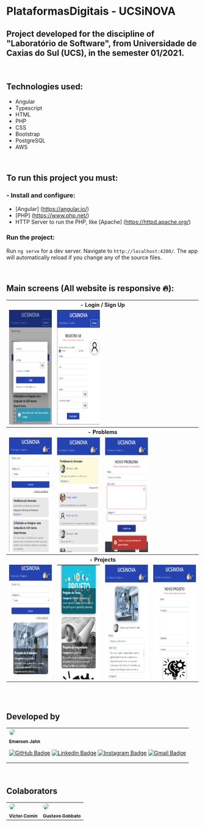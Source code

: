 # PlataformasDigitais - UCSiNOVA

## Project developed for the discipline of "Laboratório de Software", from Universidade de Caxias do Sul (UCS), in the semester 01/2021.

<br>

## Technologies used:
- Angular
- Typescript
- HTML
- PHP
- CSS
- Bootstrap
- PostgreSQL
- AWS

<br>

## To run this project you must:
### - Install and configure:
- [Angular] (https://angular.io/)
- [PHP] (https://www.php.net/)
- HTTP Server to run the PHP, like [Apache] (https://httpd.apache.org/)

### Run the project:
Run `ng serve` for a dev server. Navigate to `http://localhost:4200/`. The app will automatically reload if you change any of the source files.

<br>

## Main screens (All website is responsive :fire:): 
<table style="border:0">
<tr>
<th colspan=4>
- Login / Sign Up
</th>
</tr>
<td>
<img src="./src/assets/images/screens/profile-login/login.png" alt="Login" height="300"/>
</td>
<td>
<img src="./src/assets/images/screens/profile-login/sign-up.png" alt="Sign up" height="300"/>
</td>
</tr>
<tr>
<th colspan=4>
- Problems
</th>
</tr>
<tr>
<td>
<img src="./src/assets/images/screens/problems/problems.png" alt="Problems" height="300"/>
</td>
<td>
<img src="./src/assets/images/screens/problems/inside-problem.png" alt="Inside Problem" height="300"/>
</td>
<td>
<img src="./src/assets/images/screens/problems/new-problem.png" alt="New Problem" height="300"/>
</td>
</tr>
<tr>
<th colspan=4>
- Projects
</th>
</tr>
<tr>
<td>
<img src="./src/assets/images/screens/projects/projects-1.png" alt="Projects 1" height="300"/>
</td>
<td>
<img src="./src/assets/images/screens/projects/projects-2.png" alt="Projects 2" height="300"/>
</td>
<td>
<img src="./src/assets/images/screens/projects/inside-project.png" alt="Inside Project" height="300"/>
</td>
<td>
<img src="./src/assets/images/screens/projects/new-project.png" alt="New Project" height="300"/>
</td>
</tr>
</table>

<br>
<br>

## Developed by

<table style="border:0">
<tr>
<td>
<a href="https://github.com/EmersonJahn">
<img style="border-radius: 50%;" src="https://avatars3.githubusercontent.com/u/68763696?s=400&u=c823bbab5b472417b5d7883037989fd503be07c2&v=4" width="100px">
<br>
<sub><b>Emerson Jahn</b></sub></a> <a href="https://github.com/EmersonJahn" title="GitHub"></a>

[![GitHub Badge](https://img.shields.io/badge/-black?style=flat-square&logo=GitHub&logoColor=white&link=https://github.com/EmersonJahn//)](https://github.com/EmersonJahn/) 
[![Linkedin Badge](https://img.shields.io/badge/-blue?style=flat-square&logo=Linkedin&logoColor=white&link=https://www.linkedin.com/in/emerson-jahn-76285a180//)](https://www.linkedin.com/in/emerson-jahn/) 
[![Instagram Badge](https://img.shields.io/badge/-blueviolet?style=flat-square&logo=Instagram&logoColor=white&link=https://www.instagram.com/emerson_jahn//)](https://www.instagram.com/emerson_jahn) 
[![Gmail Badge](https://img.shields.io/badge/-c14438?style=flat-square&logo=Gmail&logoColor=white&link=mailto:emersonajahn.com)](mailto:emersonajahn@gmail.com)
</td>
</tr>
</table>

<br>

## Colaborators

<table style="border:0">
<tr>
<td>
<a href="https://github.com/vbcomin">
<img style="border-radius: 50%;" src="https://avatars.githubusercontent.com/u/81934697?v=4" width="100px">
<br>
<sub><b>Victor Comin</b></sub></a> <a href="https://github.com/vbcomin" title="GitHub"></a>
</td>
<td>
<a href="https://github.com/gugagobbato">
<img style="border-radius: 50%;" src="https://avatars.githubusercontent.com/u/52713981?v=4" width="100px">
<br>
<sub><b>Gustavo Gobbato</b></sub></a> <a href="https://github.com/gugagobbato" title="GitHub"></a>
</td>
</tr>

</table>

